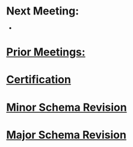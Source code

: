 # Next Meeting: #
  * 

# [Prior Meetings:](PriorMeetings.md) #

# [Certification](Certification.md) #

# [Minor Schema Revision](MinorSchemaRevision.md) #

# [Major Schema Revision](MajorSchemaRevision.md) #